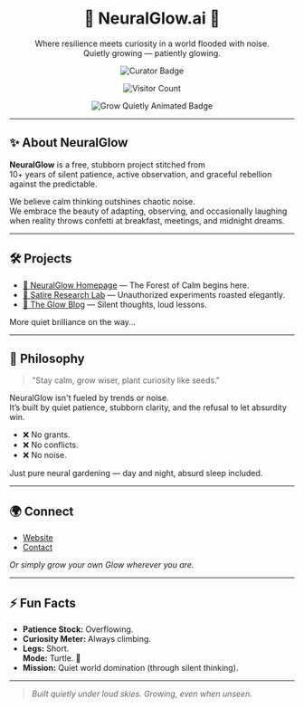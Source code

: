 <h1 align="center">🌿 NeuralGlow.ai 🌿</h1>

<p align="center">
Where resilience meets curiosity in a world flooded with noise.<br>
Quietly growing — patiently glowing.
</p>

<p align="center">
  <img src="https://img.shields.io/badge/Calm%20Curator%20of%20Curiosity-%F0%9F%8C%B1-green?style=for-the-badge" alt="Curator Badge"/>
</p>

<p align="center">
  <img src="https://komarev.com/ghpvc/?username=neuralglow-consulting&label=Visitors&color=2e8b57&style=for-the-badge" alt="Visitor Count"/>
</p>

<p align="center">
  <img src="https://readme-typing-svg.herokuapp.com?font=Fira+Code&pause=1500&color=2E8B57&width=450&lines=Growing+Quietly...;Curiosity+Over+Noise.;NeuralGlow+Always+Expanding." alt="Grow Quietly Animated Badge" />
</p>

--- 

## ✨ About NeuralGlow

**NeuralGlow** is a free, stubborn project stitched from  
10+ years of silent patience, active observation, and graceful rebellion against the predictable.

We believe calm thinking outshines chaotic noise.  
We embrace the beauty of adapting, observing, and occasionally laughing when reality throws confetti at breakfast, meetings, and midnight dreams.

---

## 🛠️ Projects

- [🌳 NeuralGlow Homepage](https://neuralglow.ai/) — The Forest of Calm begins here.
- [🎪 Satire Research Lab](https://neuralglow.ai/satire-journals/) — Unauthorized experiments roasted elegantly.
- [📝 The Glow Blog](https://neuralglow.ai/blog/) — Silent thoughts, loud lessons.

More quiet brilliance on the way...

---

## 🌱 Philosophy

> "Stay calm, grow wiser, plant curiosity like seeds."

NeuralGlow isn't fueled by trends or noise.  
It’s built by quiet patience, stubborn clarity, and the refusal to let absurdity win.

- ❌ No grants.  
- ❌ No conflicts.  
- ❌ No noise.

Just pure neural gardening — day and night, absurd sleep included.

---

## 🌍 Connect

- [Website](https://neuralglow.ai/)
- [Contact](https://neuralglow.ai/contact.html)

_Or simply grow your own Glow wherever you are._

---

## ⚡ Fun Facts

- **Patience Stock:** Overflowing.
- **Curiosity Meter:** Always climbing.
- **Legs:** Short.  
  **Mode:** Turtle. 🐢
- **Mission:** Quiet world domination (through silent thinking).

---

> _Built quietly under loud skies. Growing, even when unseen._
